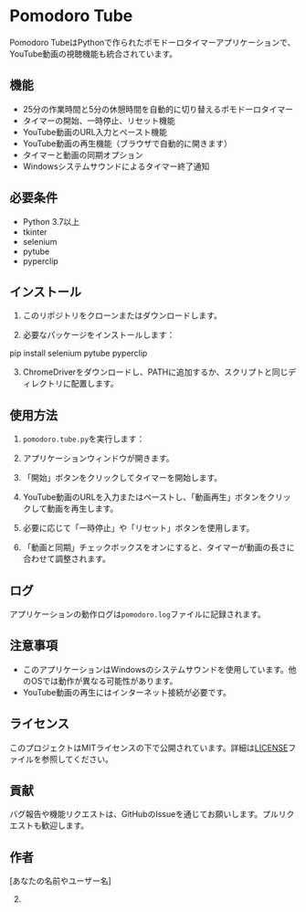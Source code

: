 # Pomodoro Tube

Pomodoro TubeはPythonで作られたポモドーロタイマーアプリケーションで、YouTube動画の視聴機能も統合されています。

## 機能

- 25分の作業時間と5分の休憩時間を自動的に切り替えるポモドーロタイマー
- タイマーの開始、一時停止、リセット機能
- YouTube動画のURL入力とペースト機能
- YouTube動画の再生機能（ブラウザで自動的に開きます）
- タイマーと動画の同期オプション
- Windowsシステムサウンドによるタイマー終了通知

## 必要条件

- Python 3.7以上
- tkinter
- selenium
- pytube
- pyperclip

## インストール

1. このリポジトリをクローンまたはダウンロードします。

2. 必要なパッケージをインストールします：

pip install selenium pytube pyperclip

3. ChromeDriverをダウンロードし、PATHに追加するか、スクリプトと同じディレクトリに配置します。

## 使用方法

1. `pomodoro.tube.py`を実行します：
2. アプリケーションウィンドウが開きます。

3. 「開始」ボタンをクリックしてタイマーを開始します。

4. YouTube動画のURLを入力またはペーストし、「動画再生」ボタンをクリックして動画を再生します。

5. 必要に応じて「一時停止」や「リセット」ボタンを使用します。

6. 「動画と同期」チェックボックスをオンにすると、タイマーが動画の長さに合わせて調整されます。

## ログ

アプリケーションの動作ログは`pomodoro.log`ファイルに記録されます。

## 注意事項

- このアプリケーションはWindowsのシステムサウンドを使用しています。他のOSでは動作が異なる可能性があります。
- YouTube動画の再生にはインターネット接続が必要です。

## ライセンス

このプロジェクトはMITライセンスの下で公開されています。詳細は[LICENSE](LICENSE)ファイルを参照してください。

## 貢献

バグ報告や機能リクエストは、GitHubのIssueを通じてお願いします。プルリクエストも歓迎します。

## 作者

[あなたの名前やユーザー名]

2. 

